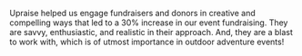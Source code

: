 Upraise helped us engage fundraisers and donors in creative and compelling ways that led to a 30% increase in our event fundraising. They are savvy, enthusiastic, and realistic in their approach.  And, they are a blast to work with, which is of utmost importance in outdoor adventure events!